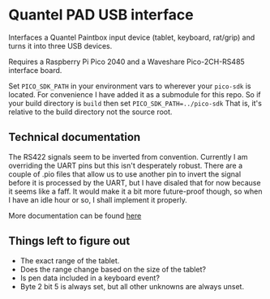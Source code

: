 # Quantel PAD USB interface

Interfaces a Quantel Paintbox input device (tablet, keyboard, rat/grip) and turns it into three USB
devices.

Requires a Raspberry Pi Pico 2040 and a Waveshare Pico-2CH-RS485 interface board.

Set `PICO_SDK_PATH` in your environment vars to wherever your `pico-sdk` is located. For convenience
I have added it as a submodule for this repo. So if your build directory is `build` then set
`PICO_SDK_PATH=../pico-sdk` That is, it's relative to the build directory not the source root.

## Technical documentation

The RS422 signals seem to be inverted from convention. Currently I am overriding the UART pins
but this isn't desperately robust. There are a couple of .pio files that allow us to use another
pin to invert the signal before it is processed by the UART, but I have disaled that for now because
it seems like a faff. It would make it a bit more future-proof though, so when I have an idle hour or
so, I shall implement it properly.

More documentation can be found [here](docs/index.md)

## Things left to figure out
- The exact range of the tablet.
- Does the range change based on the size of the tablet?
- Is pen data included in a keyboard event?
- Byte 2 bit 5 is always set, but all other unknowns are always unset.
